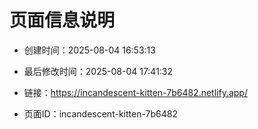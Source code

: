 # 页面信息说明

- 创建时间：2025-08-04 16:53:13

- 最后修改时间：2025-08-04 17:41:32

- 链接：https://incandescent-kitten-7b6482.netlify.app/

- 页面ID：incandescent-kitten-7b6482
